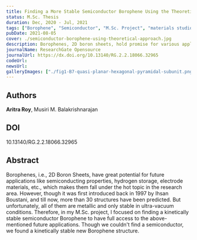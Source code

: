 ```yaml
---
title: Finding a More Stable Semiconductor Borophene Using the Theoretical Approach
status: M.Sc. Thesis
duration: Dec, 2020 - Jul, 2021
tags: ["Borophene", "Semiconductor", "M.Sc. Project", "materials studio", "dft studies", "theoretical", "Completed"]
pubDate: 2021-08-05
cover: ./semiconductor-borophene-using-theoretical-approach.jpg
description: Borophenes, 2D boron sheets, hold promise for various applications. Despite lacking a semiconductor form, our study discovered a stable new structure.
journalName: ResearchGate Opensource
journalUrl: https://dx.doi.org/10.13140/RG.2.2.18066.32965
codeUrl: 
newsUrl:
galleryImages: ["./fig1-B7-quasi-planar-hexagonal-pyramidal-subunit.png", "./fig2-different-types-of-borophene.png", "./fig3-three-most-common-borophenes.png", "./fig4-B6H4-as-primary-building-unit.png", "./fig5-B6H4-calculations.png", "./fig6-B7H5-as-primary-building-unit.png", "./fig7-B7H5-calculations.png"]
---
```


## Authors
**Aritra Roy**, Musiri M. Balakrishnarajan

## DOI
10.13140/RG.2.2.18066.32965

## Abstract 
Borophenes, i.e., 2D Boron Sheets, have great potential for future applications like semiconducting properties, hydrogen storage, electrode materials, etc., which makes them fall under the hot topic in the research area. However, though it was first introduced back in 1997 by Ihsan Boustani, and till now, more than 30 structures have been predicted. But unfortunately, all of them are metallic and only stable in ultra-vacuum conditions. Therefore, in my M.Sc. project, I focused on finding a kinetically stable semiconductor Borophene to have full access to the above-mentioned future applications. Though we couldn't find a semiconductor, we found a kinetically stable new Borophene structure.
